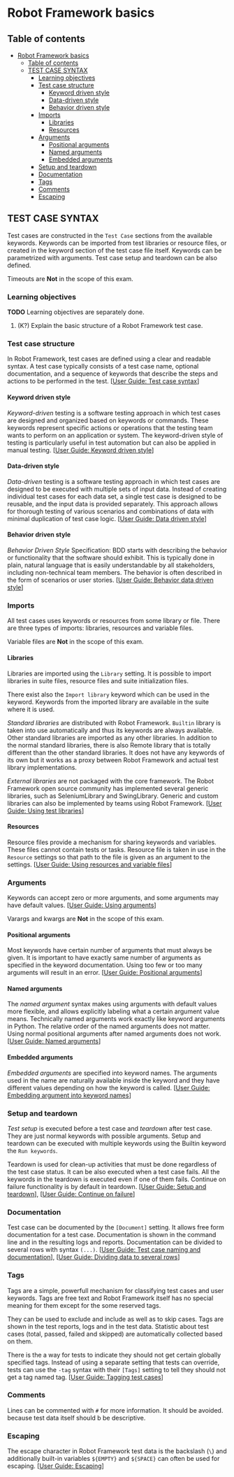 # Robot Framework basics

## Table of contents
<!-- This table of contents is created with vscode 'Markdown All in One' plugin automatically. -->
- [Robot Framework basics](#robot-framework-basics)
  - [Table of contents](#table-of-contents)
  - [TEST CASE SYNTAX](#test-case-syntax)
    - [Learning objectives](#learning-objectives)
    - [Test case structure](#test-case-structure)
      - [Keyword driven style](#keyword-driven-style)
      - [Data-driven style](#data-driven-style)
      - [Behavior driven style](#behavior-driven-style)
    - [Imports](#imports)
      - [Libraries](#libraries)
      - [Resources](#resources)
    - [Arguments](#arguments)
      - [Positional arguments](#positional-arguments)
      - [Named arguments](#named-arguments)
      - [Embedded arguments](#embedded-arguments)
    - [Setup and teardown](#setup-and-teardown)
    - [Documentation](#documentation)
    - [Tags](#tags)
    - [Comments](#comments)
    - [Escaping](#escaping)

## TEST CASE SYNTAX 

Test cases are constructed in the `Test Case` sections from the available keywords. Keywords can be imported from test libraries or resource files, or created in the keyword section of the test case file itself. 
Keywords can be parametrized with arguments. Test case setup and teardown can be also defined.

Timeouts are **Not** in the scope of this exam. 

### Learning objectives

**TODO** Learning objectives are separately done.

1. (K?) Explain the basic structure of a Robot Framework test case.

### Test case structure

In Robot Framework, test cases are defined using a clear and readable syntax. A test case typically consists of a test case name, optional documentation, and a sequence of keywords that describe the steps and actions to be performed in the test. [[User Guide: Test case syntax][UG Test case syntax]]

#### Keyword driven style

_Keyword-driven_ testing is a software testing approach in which test cases are designed and organized based on keywords or commands. These keywords represent specific actions or operations that the testing team wants to perform on an application or system. The keyword-driven style of testing is particularly useful in test automation but can also be applied in manual testing. [[User Guide: Keyword driven style][UG Keyword Driven Style]]

#### Data-driven style

_Data-driven_ testing is a software testing approach in which test cases are designed to be executed with multiple sets of input data. Instead of creating individual test cases for each data set, a single test case is designed to be reusable, and the input data is provided separately. This approach allows for thorough testing of various scenarios and combinations of data with minimal duplication of test case logic. [[User Guide: Data driven style][UG Data-driven style]]

#### Behavior driven style

_Behavior Driven Style_ Specification: BDD starts with describing the behavior or functionality that the software should exhibit. This is typically done in plain, natural language that is easily understandable by all stakeholders, including non-technical team members. The behavior is often described in the form of scenarios or user stories. [[User Guide: Behavior data driven style][UG BDD style]]

### Imports

All test cases uses keywords or resources from some library or file. There are three types of imports: libraries, resources and variable files. 

Variable files are **Not** in the scope of this exam. 

#### Libraries

Libraries are imported using the `Library` setting. It is possible to import libraries in suite files, resource files and suite initialization files.

 There exist also the `Import library` keyword which can be used in the keyword. Keywords from the imported library are available in the suite where it is used.

_Standard libraries_ are distributed with Robot Framework. `Builtin` library is taken into use automatically and thus its keywords are always available. Other standard libraries are imported as any other libraries. In addition to the normal standard libraries, there is also Remote library that is totally different than the other standard libraries. It does not have any keywords of its own but it works as a proxy between Robot Framework and actual test library implementations.

_External libraries_ are not packaged with the core framework. The Robot Framework open source community has implemented several generic libraries, such as SeleniumLibrary and SwingLibrary. Generic and custom libraries can also be implemented by teams using Robot Framework. [[User Guide: Using test libraries][UG Using test libraries]]

#### Resources

Resource files provide a mechanism for sharing keywords and variables. These files cannot contain tests or tasks. Resource file is taken in use in the `Resource` settings so that path to the file is given as an argument to the settings. [[User Guide: Using resources and variable files][UG Using resources and variable files]]

### Arguments

Keywords can accept zero or more arguments, and some arguments may have default values. [[User Guide: Using arguments][UG Using arguments]]

Varargs and kwargs are **Not** in the scope of this exam. 

#### Positional arguments

Most keywords have certain number of arguments that must always be given. It is important to have exactly same number of arguments as specified in the keyword documentation. Using too few or too many arguments will result in an error. [[User Guide: Positional arguments][UG Positional arguments]]

#### Named arguments

The _named argument_ syntax makes using arguments with default values more flexible, and allows explicitly labeling what a certain argument value means. Technically named arguments work exactly like keyword arguments in Python. The relative order of the named arguments does not matter. Using normal positional arguments after named arguments does not work. [[User Guide: Named arguments][UG Named arguments]]

#### Embedded arguments

_Embedded arguments_ are specified into keyword names. 
The arguments used in the name are naturally available inside the keyword and they have different values depending on how the keyword is called. [[User Guide: Embedding argument into keyword names][UG Embedding argument into keyword names]]

### Setup and teardown

_Test setup_ is executed before a test case and _teardown_ after test case. They are just normal keywords with possible arguments. Setup and teardown can be executed with multiple keywords using the Builtin keyword the `Run keywords`.

Teardown is used for clean-up activities that must be done regardless of the test case status. It can be also executed when a test case fails. All the keywords in the teardown is executed even if one of them fails.  Continue on failure functionality is by default in teardown. [[User Guide: Setup and teardown][UG Setup and teardown]], [[User Guide: Continue on failure][UG Continue on failure]]

### Documentation

Test case can be documented by the `[Document]` setting. It allows free form documentation for a test case. Documentation is shown in the command line and in the resulting logs and reports. Documentation can be divided to several rows with syntax `(...)`. [[User Guide: Test case naming and documentation][UG Test case naming and documentation]], [[User Guide: Dividing data to several rows][UG Dividing data to several rows]]

### Tags

Tags are a simple, powerfull mechanism for classifying test cases and user keywords. Tags are free text and Robot Framework itself has no special meaning for them except for the some reserved tags.

They can be used to exclude and include as  well as to skip cases. Tags are shown in the test reports, logs and in the test data. Statistic about test cases (total, passed, failed and skipped) are automatically collected based on them.

There is the a way for tests to indicate they should not get certain globally specified tags. Instead of using a separate setting that tests can override, tests can use the `-tag` syntax with their `[Tags]` setting to tell they should not get a tag named tag. [[User Guide: Tagging test cases][UG Tagging test cases]]

### Comments

Lines can be commented with `#` for more information. It should be avoided. because test data itself should b be descriptive. 

### Escaping

The escape character in Robot Framework test data is the backslash (`\`) and additionally built-in variables `${EMPTY}` and  `${SPACE}` can often be used for escaping. [[User Guide: Escaping][UG Escaping]]

<!-- REFERENCES   -->
[UG Test case syntax]: https://robotframework.org/robotframework/latest/RobotFrameworkUserGuide.html#test-case-syntax
[UG Keyword driven style]: https://robotframework.org/robotframework/latest/RobotFrameworkUserGuide.html#keyword-driven-style    
[UG Data-driven style]: https://robotframework.org/robotframework/latest/RobotFrameworkUserGuide.html#data-driven-style  
[UG BDD style]: https://robotframework.org/robotframework/latest/RobotFrameworkUserGuide.html#behavior-driven-style
[UG Using test libraries]: https://robotframework.org/robotframework/latest/RobotFrameworkUserGuide.html#using-test-libraries
[UG Using resources and variable files]: https://robotframework.org/robotframework/latest/RobotFrameworkUserGuide.html#resource-and-variable-files  
[UG Using arguments]: https://robotframework.org/robotframework/latest/RobotFrameworkUserGuide.html#using-arguments
[UG Embedding argument into keyword names]: https://robotframework.org/robotframework/latest/RobotFrameworkUserGuide.html#embedding-arguments-into-keyword-name
[UG Setup and teardown]: https://robotframework.org/robotframework/latest/RobotFrameworkUserGuide.html#test-setup-and-teardown
[UG Continue on failure]: https://robotframework.org/robotframework/latest/RobotFrameworkUserGuide.html#continuing-on-failure
[UG Test case naming and documentation]: https://robotframework.org/robotframework/latest/RobotFrameworkUserGuide.html#test-case-name-and-documentation
[UG Dividing data to several rows]: https://robotframework.org/robotframework/latest/RobotFrameworkUserGuide.html#dividing-data-to-several-rows
[UG Tagging test cases]: https://robotframework.org/robotframework/latest/RobotFrameworkUserGuide.html#tagging-test-cases  
[UG Escaping]:https://robotframework.org/robotframework/latest/RobotFrameworkUserGuide.html#escaping
[UG Positional arguments]: https://robotframework.org/robotframework/latest/RobotFrameworkUserGuide.html#positional-arguments
[UG Named arguments]: https://robotframework.org/robotframework/latest/RobotFrameworkUserGuide.html#named-arguments